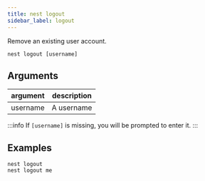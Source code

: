 ```yaml
---
title: nest logout
sidebar_label: logout
---
```


Remove an existing user account.

```shell script
nest logout [username]
```

## Arguments

 | argument | description |
 | -------- | ----------- |
 | username | A username  |

:::info
If `[username]` is missing, you will be prompted to enter it.
:::

## Examples

```shell script
nest logout
nest logout me
```
